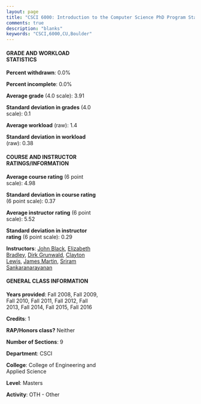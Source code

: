 ```yaml
---
layout: page
title: "CSCI 6000: Introduction to the Computer Science PhD Program Statistics"
comments: true
description: "blanks"
keywords: "CSCI,6000,CU,Boulder"
---
```

<head>
<script src="https://ajax.googleapis.com/ajax/libs/jquery/2.1.3/jquery.min.js"></script>
<script src="https://dl.dropboxusercontent.com/s/pc42nxpaw1ea4o9/highcharts.js?dl=0"></script>
<!-- <script src="../assets/js/highcharts.js"></script> -->
<style type="text/css">@font-face {
	font-family: "Bebas Neue";
	src: url(https://www.filehosting.org/file/details/544349/BebasNeue Regular.otf) format("opentype");
	}
	h1.Bebas { 
		font-family: "Bebas Neue", Verdana, Tahoma;
	}
</style>
</head>
<body>
	<div id="container" style="float: right; width: 45%; height: 88%; margin-left: 2.5%; margin-right: 2.5%;"></div>
	<script language="JavaScript">
		$(document).ready(function() {
		var chart = {type: 'column'};
		var title = {text: 'Grade Distribution'};
		var xAxis = {categories: ['A','B','C','D','F'],crosshair: true};
		var yAxis = {min: 0,title: {text: 'Percentage'}};
		var tooltip = {headerFormat: '<center><b><span style="font-size:20px">{point.key}</span></b></center>',
		               pointFormat: '<td style="padding:0"><b>{point.y:.1f}%</b></td>',
		               footerFormat: '</table>',shared: true,useHTML: true};
		var plotOptions = {column: {pointPadding: 0.0,borderWidth: 0}};  
		var credits = {enabled: false};var series= [{name: 'Percent',data: [92.05,7.09,0.86,0.0,0.0,]}];
		var json = {};
		json.chart = chart;
		json.title = title;
		json.tooltip = tooltip;
		json.xAxis = xAxis;
		json.yAxis = yAxis;  
		json.series = series;
		json.plotOptions = plotOptions;  
		json.credits = credits;
		$('#container').highcharts(json);
	});
	</script>
</body>
			   
#### GRADE AND WORKLOAD STATISTICS

**Percent withdrawn**: 0.0%

**Percent incomplete**: 0.0%

**Average grade** (4.0 scale): 3.91

**Standard deviation in grades** (4.0 scale): 0.1

**Average workload** (raw): 1.4

**Standard deviation in workload** (raw): 0.38

#### COURSE AND INSTRUCTOR RATINGS/INFORMATION

**Average course rating** (6 point scale): 4.98

**Standard deviation in course rating** (6 point scale): 0.37

**Average instructor rating** (6 point scale): 5.52

**Standard deviation in instructor rating** (6 point scale): 0.29

**Instructors**: <a href='../../instructors/John_Black'>John Black</a>, <a href='../../instructors/Elizabeth_Bradley'>Elizabeth Bradley</a>, <a href='../../instructors/Dirk_Grunwald'>Dirk Grunwald</a>, <a href='../../instructors/Clayton_Lewis'>Clayton Lewis</a>, <a href='../../instructors/James_Martin'>James Martin</a>, <a href='../../instructors/Sriram_Sankaranarayanan'>Sriram Sankaranarayanan</a>

#### GENERAL CLASS INFORMATION

**Years provided**: Fall 2008, Fall 2009, Fall 2010, Fall 2011, Fall 2012, Fall 2013, Fall 2014, Fall 2015, Fall 2016

**Credits**: 1

**RAP/Honors class?** Neither

**Number of Sections**: 9

**Department**: CSCI

**College**: College of Engineering and Applied Science

**Level**: Masters

**Activity**: OTH - Other
